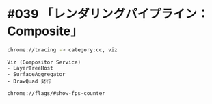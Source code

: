 # #039 「レンダリングパイプライン：Composite」

```bash
chrome://tracing -> category:cc, viz
```

```text
Viz (Compositor Service)
- LayerTreeHost
- SurfaceAggregator
- DrawQuad 発行
```

```bash
chrome://flags/#show-fps-counter
```
